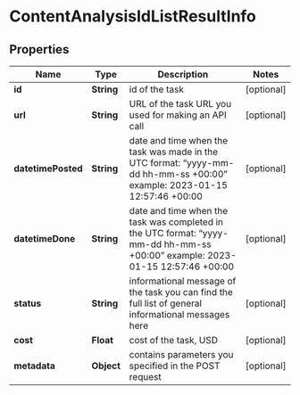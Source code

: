 

# ContentAnalysisIdListResultInfo


## Properties

| Name | Type | Description | Notes |
|------------ | ------------- | ------------- | -------------|
|**id** | **String** | id of the task |  [optional] |
|**url** | **String** | URL of the task URL you used for making an API call |  [optional] |
|**datetimePosted** | **String** | date and time when the task was made in the UTC format: “yyyy-mm-dd hh-mm-ss +00:00” example: 2023-01-15 12:57:46 +00:00 |  [optional] |
|**datetimeDone** | **String** | date and time when the task was completed in the UTC format: “yyyy-mm-dd hh-mm-ss +00:00” example: 2023-01-15 12:57:46 +00:00 |  [optional] |
|**status** | **String** | informational message of the task you can find the full list of general informational messages here |  [optional] |
|**cost** | **Float** | cost of the task, USD |  [optional] |
|**metadata** | **Object** | contains parameters you specified in the POST request |  [optional] |



